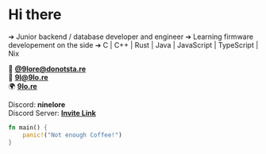 # Hi there

➔ Junior backend / database developer and engineer
➔ Learning firmware developement on the side
➔ C | C++ | Rust | Java | JavaScript | TypeScript | Nix

🐘 **[@9lore@donotsta.re](https://donotsta.re/9lore)**  
📧 **[9l@9lo.re](mailto:9l@9lo.re)**  
🌍 **[9lo.re](https://9lo.re)**

Discord: **ninelore**  
Discord Server: **[Invite Link](https://discord.gg/VSeCEVCTk6)**

```rs
fn main() {
    panic!("Not enough Coffee!")
}
```

